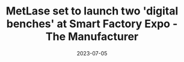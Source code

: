 ---
category:
- .nan
date: 2023-07-05
keyword_suggestion: ubuntu install docker
post_inspiration: https://www.themanufacturer.com/articles/metlase-set-to-launch-two-digital-benches-at-smart-factory-expo/
silot_terms: digital automation
title: MetLase set to launch two '<b>digital</b> benches' at Smart Factory Expo -
  The Manufacturer
---